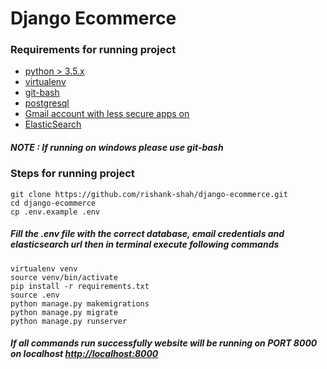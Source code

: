 # Django Ecommerce

### Requirements for running project 
- [python > 3.5.x](https://www.python.org/downloads/)
- [virtualenv](https://virtualenv.pypa.io/en/latest/installation.html)
- [git-bash](https://git-scm.com/downloads)
- [postgresql](https://www.postgresql.org/download/)
- [Gmail account with less secure apps on](https://www.google.com/intl/en-GB/gmail/about/#)
- [ElasticSearch](https://www.elastic.co/downloads/elasticsearch)

##### NOTE : If running on windows please use git-bash

### Steps for running project
```
git clone https://github.com/rishank-shah/django-ecommerce.git
cd django-ecommerce
cp .env.example .env
```
##### Fill the .env file with the correct database, email credentials and elasticsearch url then in terminal execute following commands

```
virtualenv venv
source venv/bin/activate
pip install -r requirements.txt
source .env
python manage.py makemigrations
python manage.py migrate
python manage.py runserver
```

##### If all commands run successfully website will be running on PORT 8000 on localhost [http://localhost:8000](http://localhost:8000)
